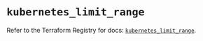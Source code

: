 # `kubernetes_limit_range`

Refer to the Terraform Registry for docs: [`kubernetes_limit_range`](https://registry.terraform.io/providers/hashicorp/kubernetes/2.38.0/docs/resources/limit_range).

